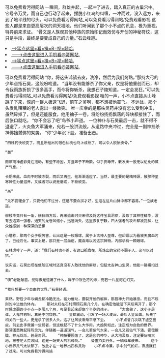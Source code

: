 可以免费看污得网站    一瞬间，群雄并起，一起冲了进去，踏入真正的古巢穴中。    它号令万灵，而自己也行动了起来，摆脱小红鸟的纠缠，一冲而过，没入远方，来到了地平线的尽头。可以免费看污得网站_可以免费看污得网站/免费观看影视    这些人都是来自更高层次的洞天福地，他们听闻到了那个小不点的讯息，极为重视，特异前来求证。    “骨文是人族观其他种族的原始印记而效仿与开创的神秘符纹，这只是手段，最终是要变成自己的力量。”石云峰道。

<li><a href="http://bjcdbp394.cc103.xyz/#md_1026">-->猛点这里=看=操=B=视=频哈.</a></li>
<li><a href="http://bjcdbp394.cc103.xyz/#md_1026">--->点击这里进入手机看@簧网站.</a></li>





<li><a href="http://bjcdbp394.cc103.xyz/#md_1026">-->猛点这里=看=操=B=视=频哈.</a></li>
<li><a href="http://bjcdbp394.cc103.xyz/#md_1026">--->点击这里进入手机看@簧网站.</a></li>



可以免费看污得网站    “你，将这头鸿鹄去皮，洗净，然后为我们烤熟。”那持大弓的少年点指石昊，这般吩咐道。    “当年没有能够杀了你父亲，仅是将他重创而已，却令我雨族折损了很多高手，而今将你斩杀，我想石子陵知道，一定会发狂。”可以免费看污得网站_可以免费看污得网站/免费观看影视    嗖的一声，小不点直接从山峰跳了下来，惊的一群人极速飞退，前车之鉴啊，都不想被他震飞。
    不远处，那个头发乱糟糟的老人露出一缕微笑。    唯一庆幸的是那株灵药并没有怎么受到冲击，虽然碎掉了，但是还能服食，他用袖子一卷，将纷纷扬扬飘落的碎块都接住了，而后张口就吃。    “你不会忘了吧”鸟爷小声道。    一位神仆与石昊最后一击，就不得不退避了，火炎鱼大军涌来，宛若一股洪流般，从道路中央冲过，完全是一副神挡杀神佛挡弑佛的架势。    “你”少年沉下脸，准备出击。

    “四株药快蜕变了，而且所结出的银色仙桃也马上成熟了，可以令人脱胎换骨。”

    “轰”

    而那雨神虚影竟在摇动，有些不稳固，并且眸子不断颤，似乎要睁开，散发出一股无以伦比的威严气息。:

    长期来此，血肉不时被冻裂，而后又再生，他渐渐适应了。当然，最主要的是精神源，被那种至寒神性力量滋养，又或者可以说是磨砺，不断蜕变。

    “杀”

    “先不要理会了，只要他们不过分，还是不要血拼才好，生活在这片山脉中都不容易。”一位族老道。

    柳枝毕竟只有一条，横扫四方后，再来追击时只来得及将这件宝具洞穿，汲取了其神性精华，没有去追第一强者。通天的龙卷风缩小，迅速消失，这里恢复宁静，四大强者的攻击都被瓦解，让众雄感到一种深深的恐惧

    小塔称，那两个女子很厉害，认出这是一枚眼球，属于上古神人至尊，但却误以为看被天魔血污了，已经石化。事实上是，那只是一层血疤，魔血难以污这宗神物，内部孕有一颗眼球。

    石林虎哼了一声，道：“我们石村也不差，有这口祖鼎在，所炼出的宝药不弱于人，必可以对抗。”

    说实话，石昊出现在低阶区域时还真没有人敢找他的麻烦，包括太古神山生灵，他能一路横扫过去。

    “咦”老妪皱眉，觉得像是遗漏了什么，眸子中银色符闪烁，宛若一片星河在幻灭。

    “我只想要一个自由的世界。”石昊轻语。

    果然。野性少年与螭龙都冷酷无比。猛力催动，要裂开他的躯体，那股神力开始暴涨。而且不规则的冲进他的体内。    那对夫妇在石村照顾石昊几个月，在确定他能活下来后离开了，那个时候虚弱的小不点一岁零几个月，可是看起来却像个半岁的孩子。    “太禽兽了，这小子是谁，人鬼共怒啊，真是不可饶恕。”    皇都震动，引发了一场大波澜，最后人皇出面，斥责了相关的一些人，更是杀了很多人头，这才让风波渐渐平息下去。    小不点曾几次跳下虚空兽皮，前去出手救援一些弱者，但这根起不了什么大作用，大趋势如此，注定成为血色的世界。    那蒲团蒸腾起阵阵灵光，伴随着一道道瑞气，一会儿若紫气东来，一会儿又若仙气下涌，雾霭朦胧，神光烁烁，甚是奇异。    “神藤要殒落了，这是它的神华，从大地汲取，注定要反哺大地，被苍茫大荒收回，这是一场天大的机缘啊。”    骨蛊拍卖行外，一辆战车驶来。    这个小世界灵气太浓郁了，故此才在一地养出四株灵物    小不点冷漠，手中剑气如虹，直接就扫了过来。可以免费看污得网站
